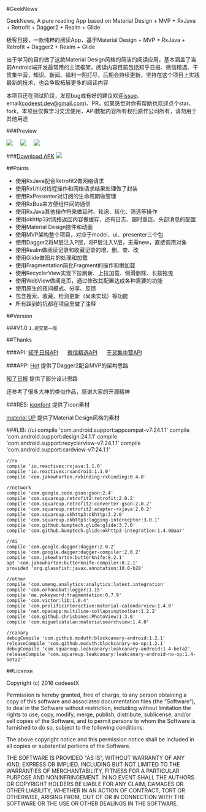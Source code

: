 #GeekNews

GeekNews, A pure reading App based on Material Design + MVP + RxJava + Retrofit + Dagger2 + Realm + Glide

极客日报，一款纯粹的阅读App，基于Material Design + MVP + RxJava + Retrofit + Dagger2 + Realm + Glide

出于学习的目的做了这款Material Design风格的简洁的阅读应用，基本涵盖了当前Android端开发最常用的主流框架，阅读内容目前包括知乎日报、微信精选、干货集中营，知识、新闻、福利一网打尽，后期会持续更新，坚持在这个项目上实践最新的技术，也会争取拓展更多的阅读内容

本项目还在测试阶段，发现bug或有好的建议欢迎[issue](https://github.com/codeestX/GeekNews/issues)、email(codeest.dev@gmail.com)、PR，如果感觉对你有帮助也欢迎点个star、fork，本项目仅做学习交流使用，API数据内容所有权归原作公司所有，请勿用于其他用途

###Preview

![](https://github.com/codeestX/GeekNews/raw/master/screenshots/GIF1.gif) &nbsp;&nbsp;&nbsp;
![](https://github.com/codeestX/GeekNews/raw/master/screenshots/GIF2.gif) &nbsp;&nbsp;&nbsp;
![](https://github.com/codeestX/GeekNews/raw/master/screenshots/GIF3.gif)

###[Download APK](http://fir.im/xt2f)
![](https://github.com/codeestX/GeekNews/raw/master/screenshots/download.png)


##Points

* 使用RxJava配合Retrofit2做网络请求
* 使用RxUtil对线程操作和网络请求结果处理做了封装
* 使用RxPresenter对订阅的生命周期做管理
* 使用RxBus来方便组件间的通信
* 使用RxJava其他操作符来做延时、轮询、转化、筛选等操作
* 使用okhttp3对网络返回内容做缓存，还有日志、超时重连、头部消息的配置
* 使用Material Design控件和动画
* 使用MVP架构整个项目，对应于model、ui、presenter三个包
* 使用Dagger2将M层注入P层，将P层注入V层，无需new，直接调用对象
* 使用Realm做阅读记录和收藏记录的增、删、查、改
* 使用Glide做图片的处理和加载
* 使用Fragmentation简化Fragment的操作和懒加载
* 使用RecyclerView实现下拉刷新、上拉加载、侧滑删除、长按拖曳
* 使用WebView做阅览页，通过修改其配置达成各种需要的功能
* 使用原生的夜间模式、分享、反馈
* 包含搜索、收藏、检测更新（尚未实现）等功能
* 所有踩到的坑都在项目里做了注释

##Version

###V1.0
`1.提交第一版`

##Thanks

###API:
[知乎日报API](https://github.com/izzyleung/ZhihuDailyPurify/wiki/%E7%9F%A5%E4%B9%8E%E6%97%A5%E6%8A%A5-API-%E5%88%86%E6%9E%90)&nbsp;&nbsp;&nbsp;&nbsp;&nbsp;
[微信精选API](http://apistore.baidu.com/apiworks/servicedetail/632.html)&nbsp;&nbsp;&nbsp;&nbsp;&nbsp;
[干货集中营API](http://gank.io/api)

###APP:
[Hot](https://github.com/zj-wukewei/Hot) 提供了Dagger2配合MVP的架构思路

[知了日报](https://github.com/HotBitmapGG/RxZhiHu) 提供了部分设计思路

还参考了很多大神的类似作品，感谢大家的开源精神

###RES:
[iconfont](http://www.iconfont.cn/) 提供了icon素材

[material UP](http://www.material.uplabs.com/) 提供了Material Design风格的素材

###LIB:
	//ui
    compile 'com.android.support:appcompat-v7:24.1.1'
    compile 'com.android.support:design:24.1.1'
    compile 'com.android.support:recyclerview-v7:24.1.1'
    compile 'com.android.support:cardview-v7:24.1.1'

    //rx
    compile 'io.reactivex:rxjava:1.1.0'
    compile 'io.reactivex:rxandroid:1.1.0'
    compile 'com.jakewharton.rxbinding:rxbinding:0.4.0'

    //network
    compile 'com.google.code.gson:gson:2.4'
    compile 'com.squareup.retrofit2:retrofit:2.0.2'
    compile 'com.squareup.retrofit2:converter-gson:2.0.2'
    compile 'com.squareup.retrofit2:adapter-rxjava:2.0.2'
    compile 'com.squareup.okhttp3:okhttp:3.2.0'
    compile 'com.squareup.okhttp3:logging-interceptor:3.0.1'
    compile 'com.github.bumptech.glide:glide:3.7.0'
    compile 'com.github.bumptech.glide:okhttp3-integration:1.4.0@aar'

    //di
    compile 'com.google.dagger:dagger:2.0.2'
    compile 'com.google.dagger:dagger-compiler:2.0.2'
    compile 'com.jakewharton:butterknife:8.2.1'
    apt 'com.jakewharton:butterknife-compiler:8.2.1'
    provided 'org.glassfish:javax.annotation:10.0-b28'

    //other
    compile 'com.umeng.analytics:analytics:latest.integration'
    compile 'com.orhanobut:logger:1.15'
    compile 'me.yokeyword:fragmentation:0.7.9'
    compile 'com.victor:lib:1.0.4'
    compile 'com.prolificinteractive:material-calendarview:1.4.0'
    compile 'net.opacapp:multiline-collapsingtoolbar:1.2.2'
    compile 'com.github.chrisbanes:PhotoView:1.3.0'
    compile 'com.miguelcatalan:materialsearchview:1.4.0'

    //canary
    debugCompile 'com.github.moduth:blockcanary-android:1.2.1'
    releaseCompile 'com.github.moduth:blockcanary-no-op:1.2.1'
    debugCompile 'com.squareup.leakcanary:leakcanary-android:1.4-beta2'
    releaseCompile 'com.squareup.leakcanary:leakcanary-android-no-op:1.4-beta2'`


##License

Copyright (c) 2016 codeestX

Permission is hereby granted, free of charge, to any person obtaining a copy of this software and associated documentation files (the "Software"), to deal in the Software without restriction, including without limitation the rights to use, copy, modify, merge, publish, distribute, sublicense, and/or sell copies of the Software, and to permit persons to whom the Software is furnished to do so, subject to the following conditions:

The above copyright notice and this permission notice shall be included in all copies or substantial portions of the Software.

THE SOFTWARE IS PROVIDED "AS IS", WITHOUT WARRANTY OF ANY KIND, EXPRESS OR IMPLIED, INCLUDING BUT NOT LIMITED TO THE WARRANTIES OF MERCHANTABILITY, FITNESS FOR A PARTICULAR PURPOSE AND NONINFRINGEMENT. IN NO EVENT SHALL THE AUTHORS OR COPYRIGHT HOLDERS BE LIABLE FOR ANY CLAIM, DAMAGES OR OTHER LIABILITY, WHETHER IN AN ACTION OF CONTRACT, TORT OR OTHERWISE, ARISING FROM, OUT OF OR IN CONNECTION WITH THE SOFTWARE OR THE USE OR OTHER DEALINGS IN THE SOFTWARE.